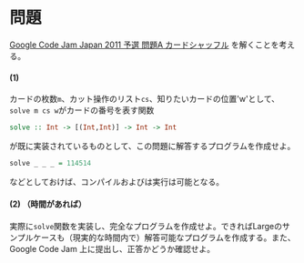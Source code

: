 # 問題
[Google Code Jam Japan 2011 予選 問題A カードシャッフル](https://code.google.com/codejam/contest/889487/dashboard#s=p0) を解くことを考える。

#### (1)
カードの枚数`m`、カット操作のリスト`cs`、知りたいカードの位置'w'として、`solve m cs w`がカードの番号を表す関数
```haskell
solve :: Int -> [(Int,Int)] -> Int -> Int
```
が既に実装されているものとして、この問題に解答するプログラムを作成せよ。
```haskell
solve _ _ _ = 114514
```
などとしておけば、コンパイルおよびは実行は可能となる。

#### (2) （時間があれば）
実際に`solve`関数を実装し、完全なプログラムを作成せよ。できればLargeのサンプルケースも（現実的な時間内で）解答可能なプログラムを作成する。また、Google Code Jam 上に提出し、正答かどうか確認せよ。
